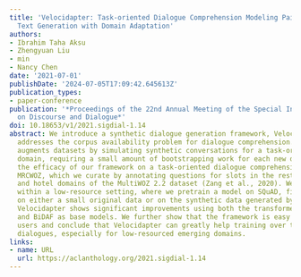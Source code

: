 ```yaml
---
title: 'Velocidapter: Task-oriented Dialogue Comprehension Modeling Pairing Synthetic
  Text Generation with Domain Adaptation'
authors:
- Ibrahim Taha Aksu
- Zhengyuan Liu
- min
- Nancy Chen
date: '2021-07-01'
publishDate: '2024-07-05T17:09:42.645613Z'
publication_types:
- paper-conference
publication: '*Proceedings of the 22nd Annual Meeting of the Special Interest Group
  on Discourse and Dialogue*'
doi: 10.18653/v1/2021.sigdial-1.14
abstract: We introduce a synthetic dialogue generation framework, Velocidapter, which
  addresses the corpus availability problem for dialogue comprehension. Velocidapter
  augments datasets by simulating synthetic conversations for a task-oriented dialogue
  domain, requiring a small amount of bootstrapping work for each new domain. We evaluate
  the efficacy of our framework on a task-oriented dialogue comprehension dataset,
  MRCWOZ, which we curate by annotating questions for slots in the restaurant, taxi,
  and hotel domains of the MultiWOZ 2.2 dataset (Zang et al., 2020). We run experiments
  within a low-resource setting, where we pretrain a model on SQuAD, fine-tuning it
  on either a small original data or on the synthetic data generated by our framework.
  Velocidapter shows significant improvements using both the transformer-based BERTBase
  and BiDAF as base models. We further show that the framework is easy to use by novice
  users and conclude that Velocidapter can greatly help training over task-oriented
  dialogues, especially for low-resourced emerging domains.
links:
- name: URL
  url: https://aclanthology.org/2021.sigdial-1.14
---
```

